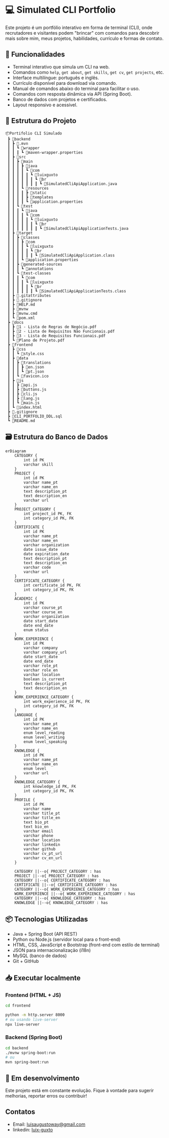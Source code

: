 # 💻 Simulated CLI Portfolio

Este projeto é um portfólio interativo em forma de terminal (CLI), onde recrutadores e visitantes podem "brincar" com comandos para descobrir mais sobre mim, meus projetos, habilidades, currículo e formas de contato.

## 🚀 Funcionalidades

- Terminal interativo que simula um CLI na web.
- Comandos como `help`, `get about`, `get skills`, `get cv`, `get projects`, etc.
- Interface multilíngue: português e inglês.
- Currículo disponível para download via comando.
- Manual de comandos abaixo do terminal para facilitar o uso.
- Comandos com resposta dinâmica via API (Spring Boot).
- Banco de dados com projetos e certificados.
- Layout responsivo e acessível.

## 📂 Estrutura do Projeto

```
📦Portifolio CLI Simulado
 ┣ 📂backend
 ┃ ┣ 📂.mvn
 ┃ ┃ ┗ 📂wrapper
 ┃ ┃ ┃ ┗ 📜maven-wrapper.properties
 ┃ ┣ 📂src
 ┃ ┃ ┣ 📂main
 ┃ ┃ ┃ ┣ 📂java
 ┃ ┃ ┃ ┃ ┗ 📂com
 ┃ ┃ ┃ ┃ ┃ ┗ 📂luixguxto
 ┃ ┃ ┃ ┃ ┃ ┃ ┗ 📂br
 ┃ ┃ ┃ ┃ ┃ ┃ ┃ ┗ 📜SimulatedCliApiApplication.java
 ┃ ┃ ┃ ┗ 📂resources
 ┃ ┃ ┃ ┃ ┣ 📂static
 ┃ ┃ ┃ ┃ ┣ 📂templates
 ┃ ┃ ┃ ┃ ┗ 📜application.properties
 ┃ ┃ ┗ 📂test
 ┃ ┃ ┃ ┗ 📂java
 ┃ ┃ ┃ ┃ ┗ 📂com
 ┃ ┃ ┃ ┃ ┃ ┗ 📂luixguxto
 ┃ ┃ ┃ ┃ ┃ ┃ ┗ 📂br
 ┃ ┃ ┃ ┃ ┃ ┃ ┃ ┗ 📜SimulatedCliApiApplicationTests.java
 ┃ ┣ 📂target
 ┃ ┃ ┣ 📂classes
 ┃ ┃ ┃ ┣ 📂com
 ┃ ┃ ┃ ┃ ┗ 📂luixguxto
 ┃ ┃ ┃ ┃ ┃ ┗ 📂br
 ┃ ┃ ┃ ┃ ┃ ┃ ┗ 📜SimulatedCliApiApplication.class
 ┃ ┃ ┃ ┗ 📜application.properties
 ┃ ┃ ┣ 📂generated-sources
 ┃ ┃ ┃ ┗ 📂annotations
 ┃ ┃ ┗ 📂test-classes
 ┃ ┃ ┃ ┗ 📂com
 ┃ ┃ ┃ ┃ ┗ 📂luixguxto
 ┃ ┃ ┃ ┃ ┃ ┗ 📂br
 ┃ ┃ ┃ ┃ ┃ ┃ ┗ 📜SimulatedCliApiApplicationTests.class
 ┃ ┣ 📜.gitattributes
 ┃ ┣ 📜.gitignore
 ┃ ┣ 📜HELP.md
 ┃ ┣ 📜mvnw
 ┃ ┣ 📜mvnw.cmd
 ┃ ┗ 📜pom.xml
 ┣ 📂docs
 ┃ ┣ 📜1 - Lista de Regras de Negócio.pdf
 ┃ ┣ 📜2 - Lista de Requisitos Não Funcionais.pdf
 ┃ ┣ 📜3 - Lista de Requisitos Funcionais.pdf
 ┃ ┗ 📜Plano de Projeto.pdf
 ┣ 📂frontend
 ┃ ┣ 📂css
 ┃ ┃ ┗ 📜style.css
 ┃ ┣ 📂data
 ┃ ┃ ┣ 📂translations
 ┃ ┃ ┃ ┣ 📜en.json
 ┃ ┃ ┃ ┗ 📜pt.json
 ┃ ┃ ┗ 📜favicon.ico
 ┃ ┣ 📂js
 ┃ ┃ ┣ 📜api.js
 ┃ ┃ ┣ 📜buttons.js
 ┃ ┃ ┣ 📜cli.js
 ┃ ┃ ┣ 📜lang.js
 ┃ ┃ ┗ 📜main.js
 ┃ ┗ 📜index.html
 ┣ 📜.gitignore
 ┣ 📜CLI_PORTFOLIO_DDL.sql
 ┗ 📜README.md
```

## 🗃️ Estrutura do Banco de Dados
```mermaid
erDiagram
    CATEGORY {
        int id PK
        varchar skill
    }
    PROJECT {
        int id PK
        varchar name_pt
        varchar name_en
        text description_pt
        text description_en
        varchar url
    }
    PROJECT_CATEGORY {
        int project_id PK, FK
        int category_id PK, FK
    }
    CERTIFICATE {
        int id PK
        varchar name_pt
        varchar name_en
        varchar organization
        date issue_date
        date expiration_date
        text description_pt
        text description_en
        varchar code
        varchar url
    }
    CERTIFICATE_CATEGORY {
        int certificate_id PK, FK
        int category_id PK, FK
    }
    ACADEMIC {
        int id PK
        varchar course_pt
        varchar course_en
        varchar organization
        date start_date
        date end_date
        enum status
    }
    WORK_EXPERIENCE {
        int id PK
        varchar company
        varchar company_url
        date start_date
        date end_date
        varchar role_pt
        varchar role_en
        varchar location
        boolean is_current
        text description_pt
        text description_en
    }
    WORK_EXPERIENCE_CATEGORY {
        int work_experience_id PK, FK
        int category_id PK, FK
    }
    LANGUAGE {
        int id PK
        varchar name_pt
        varchar name_en
        enum level_reading
        enum level_writing
        enum level_speaking
    }
    KNOWLEDGE {
        int id PK
        varchar name_pt
        varchar name_en
        enum level
        varchar url
    }
    KNOWLEDGE_CATEGORY {
        int knowledge_id PK, FK
        int category_id PK, FK
    }
    PROFILE {
        int id PK
        varchar name
        varchar title_pt
        varchar title_en
        text bio_pt
        text bio_en
        varchar email
        varchar phone
        varchar location
        varchar linkedin
        varchar github
        varchar cv_pt_url
        varchar cv_en_url
    }

    CATEGORY ||--o{ PROJECT_CATEGORY : has
    PROJECT ||--o{ PROJECT_CATEGORY : has
    CATEGORY ||--o{ CERTIFICATE_CATEGORY : has
    CERTIFICATE ||--o{ CERTIFICATE_CATEGORY : has
    CATEGORY ||--o{ WORK_EXPERIENCE_CATEGORY : has
    WORK_EXPERIENCE ||--o{ WORK_EXPERIENCE_CATEGORY : has
    CATEGORY ||--o{ KNOWLEDGE_CATEGORY : has
    KNOWLEDGE ||--o{ KNOWLEDGE_CATEGORY : has
```

## 📦 Tecnologias Utilizadas

- Java + Spring Boot (API REST)
- Python ou Node.js (servidor local para o front-end)
- HTML, CSS, JavaScript e Bootstrap (front-end com estilo de terminal)
- JSON para internacionalização (i18n)
- MySQL (banco de dados)
- Git + GitHub

## 📥 Executar localmente

### Frontend (HTML + JS) 
```bash
cd frontend

python -m http.server 8000
# ou usando live-server 
npx live-server
```

### Backend (Spring Boot)
```bash
cd backend
./mvnw spring-boot:run
# ou
mvn spring-boot:run
```

## 🧪 Em desenvolvimento
Este projeto está em constante evolução. Fique à vontade para sugerir melhorias, reportar erros ou contribuir!

## Contatos
- Email: luisaugustoway@gmail.com
- linkedin: [luix-guxto](https://www.linkedin.com/in/luix-guxto/)
